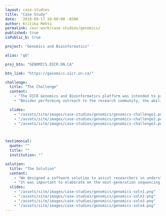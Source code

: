 ```yaml
---
layout: case-studies
title: "Case Study"
date:   2018-09-17 10:00:00 -0500
author: Kritika Mehta
permalink: /our-work/case-studies/genomics/
published: true
isPublic_b: true

project: "Genomics and Bioinformatics"

alias: "gb"

proj_btn: "GENOMICS.OICR.ON.CA"

btn_link: "https://genomics.oicr.on.ca/"

challenge:
  title: "The Challenge"
  content:
    - "The OICR Genomics and Bioinformatics platform was intended to provide large-scale cancer genomics capabilities to researchers in Ontario and beyond. A strong web-based presence was required to engage potential customers and motivate them to reach out and partner with OICR."
    - "Besides performing outreach to the research community, the abilities of the OICR’s Genomics and GSI teams also needed to be simultaneously showcased. The goal was to help users navigate the specialised genomic products while informing and assuring them of the competence of OICR genomics research experts."

  slides:
    - "/assets/site/images/case-studies/genomics/genomics-challenge1.png"
    - "/assets/site/images/case-studies/genomics/genomics-challenge2.png"
    - "/assets/site/images/case-studies/genomics/genomics-challenge3.png"



testimonial:
  quote: ""
  title: ""
  institution: ""

solution:
  title: "The Solution"
  content:
    - "We designed a software solution to assist researchers in understanding the services, capabilities, and genomic products offered by OICR Genomics to the community. The expertise and high quality of the services was demonstrated by highlighting the key strengths of the team. The professionalism and in-depth knowledge of the team was captured through strong information design principles to ensure credibility."
    - "It was important to elaborate on the next-generation sequencing through detailed pages to encourage collaboration. The needs of the users were given paramount importance by revolving the site content around solving problems for scientists. By focusing on the benefits of working with OICR Genomics, the website aimed to set the platform apart as an area of advanced expertise."
  slides:
    - "/assets/site/images/case-studies/genomics/genomics-soln1.png"
    - "/assets/site/images/case-studies/genomics/genomics-soln2.png"
    - "/assets/site/images/case-studies/genomics/genomics-soln3.png"
    - "/assets/site/images/case-studies/genomics/genomics-soln4.png"
---
```


